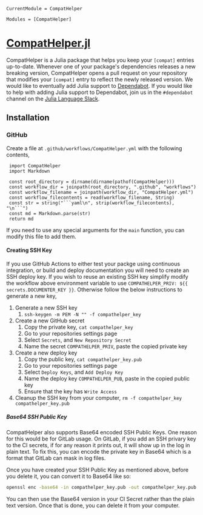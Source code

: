 ```@meta
CurrentModule = CompatHelper
```

```@autodocs
Modules = [CompatHelper]
```

# [CompatHelper.jl](https://github.com/JuliaRegistries/CompatHelper.jl)

CompatHelper is a Julia package that helps you keep your `[compat]` entries up-to-date.
Whenever one of your package's dependencies releases a new breaking version, CompatHelper opens a pull request on your repository that modifies your `[compat]` entry to reflect the newly released version.
We would like to eventually add Julia support to [Dependabot](https://dependabot.com).
If you would like to help with adding Julia support to Dependabot, join us in the `#dependabot` channel on the [Julia Language Slack](https://julialang.org/slack/).

## Installation
### GitHub
Create a file at `.github/workflows/CompatHelper.yml` with the following contents,

```@eval
 import CompatHelper
 import Markdown

 const root_directory = dirname(dirname(pathof(CompatHelper)))
 const workflow_dir = joinpath(root_directory, ".github", "workflows")
 const workflow_filename = joinpath(workflow_dir, "CompatHelper.yml")
 const workflow_filecontents = read(workflow_filename, String)
 const str = string("```yaml\n", strip(workflow_filecontents), "\n```")
 const md = Markdown.parse(str)
 return md
 ```

If you need to use any special arguments for the `main` function, you can modify this file to add them.

#### Creating SSH Key
If you use GitHub Actions to either test your packge using continuous integration, or build and deploy documentation you will need to create an SSH deploy key.
If you wish to reuse an existing SSH key simplify modify the workflow above environment variable to use `COMPATHELPER_PRIV: ${{ secrets.DOCUMENTER_KEY }}`.
Otherwise follow the below instructions to generate a new key,

1. Generate a new SSH key
   1. `ssh-keygen -m PEM -N "" -f compathelper_key`
2. Create a new GitHub secret
   1. Copy the private key, `cat compathelper_key`
   2. Go to your repositories settings page
   3. Select `Secrets`, and `New Repository Secret`
   4. Name the secret `COMPATHELPER_PRIV`, paste the copied private key
3. Create a new deploy key
   1. Copy the public key, `cat compathelper_key.pub`
   2. Go to your repositories settings page
   3. Select `Deploy Keys`, and `Add Deploy Key`
   4. Name the deploy key `COMPATHELPER_PUB`, paste in the copied public key
   5. Ensure that the key has `Write Access`
4. Cleanup the SSH key from your computer, `rm -f compathelper_key compathelper_key.pub`

##### Base64 SSH Public Key
CompatHelper also supports Base64 encoded SSH Public Keys. One reason for this would be for GitLab usage. On GitLab, if you add an SSH privary key to the CI secrets, if for any reason it prints out, it will show up in the log in plain text. To fix this, you can encode the private key in Base64 which is a format that GitLab can mask in log files.

Once you have created your SSH Public Key as mentioned above, before you delete it, you can convert it to Base64 like so:

```bash
openssl enc -base64 -in compathelper_key.pub -out compathelper_key.pub.base64
```

You can then use the Base64 version in your CI Secret rather than the plain text version. Once that is done, you can delete it from your computer.
